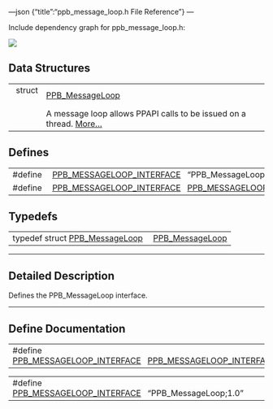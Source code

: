 —json {“title”:“ppb\_message\_loop.h File Reference”} —

Include dependency graph for ppb\_message\_loop.h:

![](/docs/native-client/pepper_dev/c/ppb__message__loop_8h__incl.png)

Data Structures
---------------

<table><tbody><tr class="odd"><td style="text-align: right;">struct  </td><td><a href="/docs/native-client/pepper_dev/c/struct_p_p_b___message_loop__1__0/" class="el">PPB_MessageLoop</a></td></tr><tr class="even"><td style="text-align: right;"> </td><td>A message loop allows PPAPI calls to be issued on a thread. <a href="/docs/native-client/pepper_dev/c/struct_p_p_b___message_loop__1__0#details">More…</a><br />
</td></tr></tbody></table>

Defines
-------

<table><tbody><tr class="odd"><td style="text-align: right;">#define </td><td><a href="/docs/native-client/pepper_dev/c/ppb__message__loop_8h#a9b1fcf10002ff75d323617f920de4468" class="el">PPB_MESSAGELOOP_INTERFACE</a>   “PPB_MessageLoop;1.0”</td></tr><tr class="even"><td style="text-align: right;">#define </td><td><a href="/docs/native-client/pepper_dev/c/ppb__message__loop_8h#ae810c1f641977db5a6497704d7b0f4b0" class="el">PPB_MESSAGELOOP_INTERFACE</a>   <a href="/docs/native-client/pepper_dev/c/ppb__message__loop_8h#a9b1fcf10002ff75d323617f920de4468" class="el">PPB_MESSAGELOOP_INTERFACE</a></td></tr></tbody></table>

Typedefs
--------

<table><tbody><tr class="odd"><td style="text-align: right;">typedef struct <a href="/docs/native-client/pepper_dev/c/struct_p_p_b___message_loop__1__0/" class="el">PPB_MessageLoop</a> </td><td><a href="/docs/native-client/pepper_dev/c/group___interfaces#gae3eb3482b0fb57fb6a4eb05c07908788" class="el">PPB_MessageLoop</a></td></tr></tbody></table>

------------------------------------------------------------------------

<span id="details" class="anchor" style="margin: 0;"></span>

Detailed Description
--------------------

Defines the PPB\_MessageLoop interface.

------------------------------------------------------------------------

Define Documentation
--------------------

<span id="ae810c1f641977db5a6497704d7b0f4b0" class="anchor" style="margin: 0;"></span>

<table><tbody><tr class="odd"><td>#define <a href="/docs/native-client/pepper_dev/c/ppb__message__loop_8h#ae810c1f641977db5a6497704d7b0f4b0" class="el">PPB_MESSAGELOOP_INTERFACE</a>   <a href="/docs/native-client/pepper_dev/c/ppb__message__loop_8h#a9b1fcf10002ff75d323617f920de4468" class="el">PPB_MESSAGELOOP_INTERFACE</a></td></tr></tbody></table>

<span id="a9b1fcf10002ff75d323617f920de4468" class="anchor" style="margin: 0;"></span>

<table><tbody><tr class="odd"><td>#define <a href="/docs/native-client/pepper_dev/c/ppb__message__loop_8h#a9b1fcf10002ff75d323617f920de4468" class="el">PPB_MESSAGELOOP_INTERFACE</a>   “PPB_MessageLoop;1.0”</td></tr></tbody></table>
